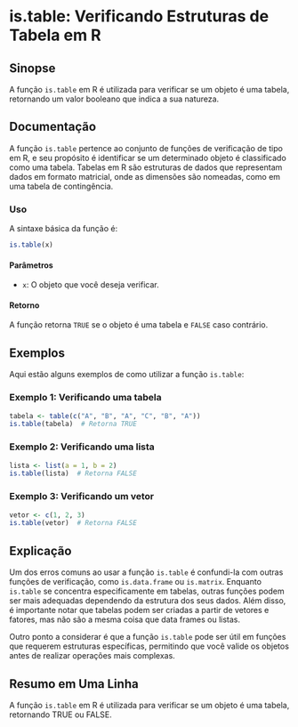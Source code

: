 <!--
Meta Description: # is.table: Verificando Estruturas de Tabela em R ## Sinopse A função `is.table` em R é utilizada para verificar se um objeto é uma tabela, retornando...
Meta Keywords: table, tabela, função, uma, que
-->

# is.table: Verificando Estruturas de Tabela em R

## Sinopse
A função `is.table` em R é utilizada para verificar se um objeto é uma tabela, retornando um valor booleano que indica a sua natureza.

## Documentação
A função `is.table` pertence ao conjunto de funções de verificação de tipo em R, e seu propósito é identificar se um determinado objeto é classificado como uma tabela. Tabelas em R são estruturas de dados que representam dados em formato matricial, onde as dimensões são nomeadas, como em uma tabela de contingência.

### Uso
A sintaxe básica da função é:

```R
is.table(x)
```

#### Parâmetros
- `x`: O objeto que você deseja verificar.

#### Retorno
A função retorna `TRUE` se o objeto é uma tabela e `FALSE` caso contrário.

## Exemplos
Aqui estão alguns exemplos de como utilizar a função `is.table`:

### Exemplo 1: Verificando uma tabela
```R
tabela <- table(c("A", "B", "A", "C", "B", "A"))
is.table(tabela)  # Retorna TRUE
```

### Exemplo 2: Verificando uma lista
```R
lista <- list(a = 1, b = 2)
is.table(lista)  # Retorna FALSE
```

### Exemplo 3: Verificando um vetor
```R
vetor <- c(1, 2, 3)
is.table(vetor)  # Retorna FALSE
```

## Explicação
Um dos erros comuns ao usar a função `is.table` é confundi-la com outras funções de verificação, como `is.data.frame` ou `is.matrix`. Enquanto `is.table` se concentra especificamente em tabelas, outras funções podem ser mais adequadas dependendo da estrutura dos seus dados. Além disso, é importante notar que tabelas podem ser criadas a partir de vetores e fatores, mas não são a mesma coisa que data frames ou listas.

Outro ponto a considerar é que a função `is.table` pode ser útil em funções que requerem estruturas específicas, permitindo que você valide os objetos antes de realizar operações mais complexas.

## Resumo em Uma Linha
A função `is.table` em R é utilizada para verificar se um objeto é uma tabela, retornando TRUE ou FALSE.